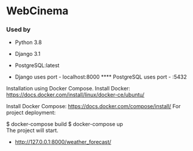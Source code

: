 # WebCinema

### Used by
* Python 3.8
* Django 3.1 
* PostgreSQL:latest

* Django uses port - localhost:8000 
**** PostgreSQL uses port - :5432

Installation using Docker Compose.
Install Docker: https://docs.docker.com/install/linux/docker-ce/ubuntu/

Install Docker Compose: https://docs.docker.com/compose/install/
For project deployment:

$ docker-compose build
$ docker-compose up   
The project will start.

* http://127.0.0.1:8000/weather_forecast/
